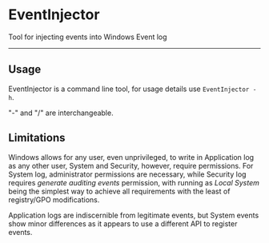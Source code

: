 # EventInjector
Tool for injecting events into Windows Event log


-------------------------------------------------------------------
## Usage
EventInjector is a command line tool, for usage details use `EventInjector -h`.

"-" and "/" are interchangeable.

## Limitations
Windows allows for any user, even unprivileged, to write in Application log as any other user, System and Security, however, require permissions. For System log, administrator permissions are necessary, while Security log requires _generate auditing events_ permission, with running as _Local System_ being the simplest way to achieve all requirements with the least of registry/GPO modifications.

Application logs are indiscernible from legitimate events, but System events show minor differences as it appears to use a different API to register events.
